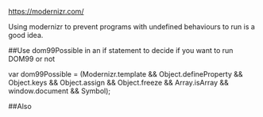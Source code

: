https://modernizr.com/

Using modernizr to prevent programs with undefined behaviours to run is a good idea.

##Use dom99Possible in an if statement to decide if you want to run DOM99 or not

var dom99Possible = (Modernizr.template && Object.defineProperty && Object.keys && Object.assign && Object.freeze && Array.isArray && window.document && Symbol);

##Also
<template>

should be invisible and inert. Use normalize.css or

    [hidden],
    template {
      display: none;
    }